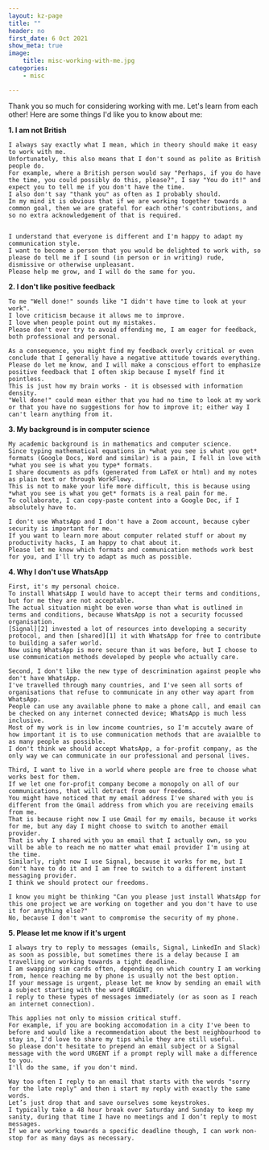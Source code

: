 ```yaml
---
layout: kz-page
title: ""
header: no
first_date: 6 Oct 2021
show_meta: true
image:
    title: misc-working-with-me.jpg
categories:
    - misc

---
```


Thank you so much for considering working with me.
Let's learn from each other!
Here are some things I'd like you to know about me:

**1. I am not British**

    I always say exactly what I mean, which in theory should make it easy to work with me. 
    Unfortunately, this also means that I don't sound as polite as British people do.
    For example, where a British person would say "Perhaps, if you do have the time, you could possibly do this, please?", I say "You do it!" and expect you to tell me if you don't have the time.
    I also don't say "thank you" as often as I probably should. 
    In my mind it is obvious that if we are working together towards a common goal, then we are grateful for each other's contributions, and so no extra acknowledgement of that is required. 


    I understand that everyone is different and I'm happy to adapt my communication style. 
    I want to become a person that you would be delighted to work with, so please do tell me if I sound (in person or in writing) rude, dismissive or otherwise unpleasant. 
    Please help me grow, and I will do the same for you.


**2. I don't like positive feedback**

    To me "Well done!" sounds like "I didn't have time to look at your work". 
    I love criticism because it allows me to improve.
    I love when people point out my mistakes.
    Please don't ever try to avoid offending me, I am eager for feedback, both professional and personal.

    As a consequence, you might find my feedback overly critical or even conclude that I generally have a negative attitude towards everything. 
    Please do let me know, and I will make a conscious effort to emphasize positive feedback that I often skip because I myself find it pointless. 
    This is just how my brain works - it is obsessed with information density.
    "Well done!" could mean either that you had no time to look at my work or that you have no suggestions for how to improve it; either way I can't learn anything from it.


**3. My background is in computer science**
    
    My academic background is in mathematics and computer science.
    Since typing mathematical equations in *what you see is what you get* formats (Google Docs, Word and similar) is a pain, I fell in love with *what you see is what you type* formats.
    I share documents as pdfs (generated from LaTeX or html) and my notes as plain text or through WorkFlowy.
    This is not to make your life more difficult, this is because using *what you see is what you get* formats is a real pain for me.
    To collaborate, I can copy-paste content into a Google Doc, if I absolutely have to.

    I don't use WhatsApp and I don't have a Zoom account, because cyber security is important for me.
    If you want to learn more about computer related stuff or about my productivity hacks, I am happy to chat about it.
    Please let me know which formats and communication methods work best for you, and I'll try to adapt as much as possible.


<a name="whatsapp"></a>
**4. Why I don't use WhatsApp**
    
    First, it's my personal choice.
    To install WhatsApp I would have to accept their terms and conditions, but for me they are not acceptable. 
    The actual situation might be even worse than what is outlined in terms and conditions, because WhatsApp is not a security focussed organisation. 
    [Signal][2] invested a lot of resources into developing a security protocol, and then [shared][1] it with WhatsApp for free to contribute to building a safer world. 
    Now using WhatsApp is more secure than it was before, but I choose to use communication methods developed by people who actually care. 

    Second, I don't like the new type of descrimination against people who don't have WhatsApp. 
    I've travelled through many countries, and I've seen all sorts of organisations that refuse to communicate in any other way apart from WhatsApp. 
    People can use any available phone to make a phone call, and email can be checked on any internet connected device; WhatsApp is much less inclusive. 
    Most of my work is in low income countries, so I'm accutely aware of how important it is to use communication methods that are avaialble to as many people as possible. 
    I don't think we should accept WhatsApp, a for-profit company, as the only way we can communicate in our professional and personal lives.

    Third, I want to live in a world where people are free to choose what works best for them. 
    If we let one for-profit company become a monopoly on all of our communications, that will detract from our freedoms. 
    You might have noticed that my email address I've shared with you is different from the Gmail address from which you are receiving emails from me. 
    That is because right now I use Gmail for my emails, because it works for me, but any day I might choose to switch to another email provider. 
    That is why I shared with you an email that I actually own, so you will be able to reach me no matter what email provider I'm using at the time. 
    Similarly, right now I use Signal, because it works for me, but I don't have to do it and I am free to switch to a different instant messaging provider. 
    I think we should protect our freedoms.

    I know you might be thinking "Can you please just install WhatsApp for this one project we are working on together and you don't have to use it for anything else?"
    No, because I don't want to compromise the security of my phone. 


**5. Please let me know if it's urgent**

    I always try to reply to messages (emails, Signal, LinkedIn and Slack) as soon as possible, but sometimes there is a delay because I am travelling or working towards a tight deadline.
    I am swapping sim cards often, depending on which country I am working from, hence reaching me by phone is usually not the best option.
    If your message is urgent, please let me know by sending an email with a subject starting with the word URGENT. 
    I reply to these types of messages immediately (or as soon as I reach an internet connection).

    This applies not only to mission critical stuff.
    For example, if you are booking accomodation in a city I've been to before and would like a recommendation about the best neighbourhood to stay in, I'd love to share my tips while they are still useful.
    So please don't hesitate to prepend an email subject or a Signal message with the word URGENT if a prompt reply will make a difference to you.
    I'll do the same, if you don't mind.

    Way too often I reply to an email that starts with the words "sorry for the late reply" and then i start my reply with exactly the same words. 
    Let’s just drop that and save ourselves some keystrokes. 
    I typically take a 48 hour break over Saturday and Sunday to keep my sanity, during that time I have no meetings and I don’t reply to most messages. 
    If we are working towards a specific deadline though, I can work non-stop for as many days as necessary.

[1]: https://signal.org/blog/whatsapp-complete/
[2]: https://signal.org/
